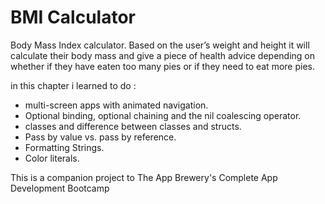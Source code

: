 

#  BMI Calculator


Body Mass Index calculator. Based on the user’s weight and height it will calculate their body mass and give a piece of health advice depending on whether if they have eaten too many pies or if they need to eat more pies. 

in this chapter i learned to do :

- multi-screen apps with animated navigation.
- Optional binding, optional chaining and the nil coalescing operator.
- classes and difference between classes and structs. 
- Pass by value vs. pass by reference. 
- Formatting Strings. 
- Color literals.



This is a companion project to The App Brewery's Complete App Development Bootcamp
